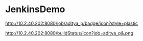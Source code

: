 # JenkinsDemo

http://10.2.40.202:8080/job/aditya_p/badge/icon?style=plastic

http://10.2.40.202:8080/buildStatus/icon?job=aditya_p&.png

